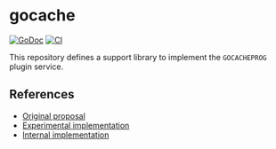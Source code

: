 # gocache

[![GoDoc](https://img.shields.io/static/v1?label=godoc&message=reference&color=lightgrey)](https://pkg.go.dev/github.com/creachadair/gocache)
[![CI](https://github.com/creachadair/gocache/actions/workflows/go-presubmit.yml/badge.svg?event=push&branch=main)](https://github.com/creachadair/gocache/actions/workflows/go-presubmit.yml)

This repository defines a support library to implement the `GOCACHEPROG` plugin service.

## References

- [Original proposal](https://github.com/golang/go/issues/59719)
- [Experimental implementation](https://github.com/bradfitz/go-tool-cache)
- [Internal implementation](https://tip.golang.org/src/cmd/go/internal/cache/prog.go)
